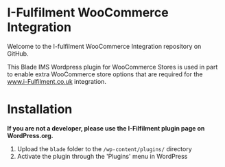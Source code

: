 I-Fulfilment WooCommerce Integration
=================

Welcome to the I-fulfilment WooCommerce Integration repository on GitHub. 

This  Blade IMS Wordpress plugin for WooCommerce Stores is used in part to enable extra WooCommerce store options that are required for the www.i-Fulfilment.co.uk integration.

Installation
=================

**If you are not a developer, please use the I-Filfilment plugin page on WordPress.org.**

1. Upload the `blade` folder to the `/wp-content/plugins/` directory
2. Activate the plugin through the 'Plugins' menu in WordPress
